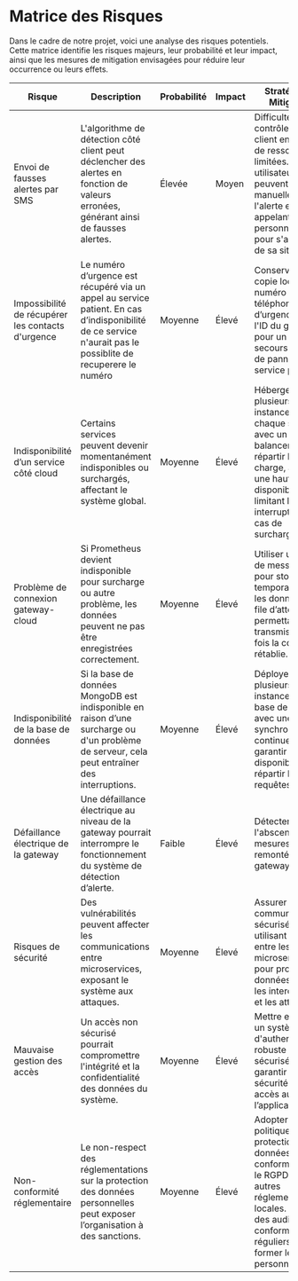 # Matrice des Risques

Dans le cadre de notre projet, voici une analyse des risques potentiels. Cette matrice identifie les risques majeurs, leur probabilité et leur impact, ainsi que les mesures de mitigation envisagées pour réduire leur occurrence ou leurs effets.

| **Risque**                                        | **Description**                                                                                                                                             | **Probabilité** | **Impact** | **Stratégie de Mitigation**                                                                                                                                                               |
| ------------------------------------------------- | ----------------------------------------------------------------------------------------------------------------------------------------------------------- | --------------- | ---------- | ----------------------------------------------------------------------------------------------------------------------------------------------------------------------------------------- |
| Envoi de fausses alertes par SMS                  | L'algorithme de détection côté client peut déclencher des alertes en fonction de valeurs erronées, générant ainsi de fausses alertes.                       | Élevée          | Moyen      | Difficulté de contrôle côté client en raison de ressources limitées. Les utilisateurs peuvent vérifier manuellement l'alerte en appelant la personne âgée pour s'assurer de sa situation. |
| Impossibilité de récupérer les contacts d'urgence | Le numéro d’urgence est récupéré via un appel au service patient. En cas d’indisponibilité de ce service n'aurait pas le possiblite de recuperere le numéro | Moyenne         | Élevé      | Conserver une copie locale du numéro de téléphone d’urgence avec l'ID du gateway pour un envoi de secours en cas de panne du service patient.                                             |
| Indisponibilité d’un service côté cloud           | Certains services peuvent devenir momentanément indisponibles ou surchargés, affectant le système global.                                                   | Moyenne         | Élevé      | Héberger plusieurs instances de chaque service avec un load balancer pour répartir la charge, assurant une haute disponibilité et limitant les interruptions en cas de surcharge.         |
| Problème de connexion gateway-cloud               | Si Prometheus devient indisponible pour surcharge ou autre problème, les données peuvent ne pas être enregistrées correctement.                             | Moyenne         | Élevé      | Utiliser un broker de messages pour stocker temporairement les données en file d’attente, permettant leur transmission une fois la connexion rétablie.                                    |
| Indisponibilité de la base de données             | Si la base de données MongoDB est indisponible en raison d’une surcharge ou d'un problème de serveur, cela peut entraîner des interruptions.                | Moyenne         | Élevé      | Déployer plusieurs instances de la base de données avec une synchronisation continue pour garantir la disponibilité et répartir les requêtes.                                             |
| Défaillance électrique de la gateway              | Une défaillance électrique au niveau de la gateway pourrait interrompre le fonctionnement du système de détection d’alerte.                                 | Faible          | Élevé      | Détecter l'abscence de mesures remontés par la gateway.                                                                                                                                   |
| Risques de sécurité                               | Des vulnérabilités peuvent affecter les communications entre microservices, exposant le système aux attaques.                                               | Moyenne         | Élevé      | Assurer une communication sécurisée en utilisant HTTPS entre les microservices pour protéger les données contre les interceptions et les attaques.                                        |
| Mauvaise gestion des accès                        | Un accès non sécurisé pourrait compromettre l'intégrité et la confidentialité des données du système.                                                       | Moyenne         | Élevé      | Mettre en place un système d'authentification robuste et sécurisé pour garantir la sécurité des accès au sein de l’application.                                                           |
| Non-conformité réglementaire                      | Le non-respect des réglementations sur la protection des données personnelles peut exposer l’organisation à des sanctions.                                  | Moyenne         | Élevé      | Adopter une politique de protection des données en conformité avec le RGPD ou autres réglementations locales. Effectuer des audits de conformité réguliers et former le personnel.        |
